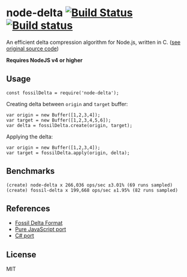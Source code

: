 node-delta [![Build Status](https://secure.travis-ci.org/endel/node-delta.svg?branch=master)](http://travis-ci.org/endel/node-delta) [![Build status](https://ci.appveyor.com/api/projects/status/m3shq2gxu1a1hk91?svg=true)](https://ci.appveyor.com/project/endel/node-delta)
===

An efficient delta compression algorithm for Node.js, written in C. ([see original source code](http://fossil-scm.org/xfer/artifact/e5c5c088b05441b7))

**Requires NodeJS v4 or higher**

Usage
---

```
const fossilDelta = require('node-delta');
```

Creating delta between `origin` and `target` buffer:

```
var origin = new Buffer([1,2,3,4]);
var target = new Buffer([1,2,3,4,5,6]);
var delta = fossilDelta.create(origin, target);
```

Applying the delta:

```
var origin = new Buffer([1,2,3,4]);
var target = fossilDelta.apply(origin, delta);
```

Benchmarks
---

```
(create) node-delta x 266,036 ops/sec ±3.01% (69 runs sampled)
(create) fossil-delta x 199,668 ops/sec ±1.95% (82 runs sampled)
```

References
---

- [Fossil Delta Format](http://fossil-scm.org/xfer/doc/trunk/www/delta_format.wiki)
- [Pure JavaScript port](https://github.com/dchest/fossil-delta-js)
- [C# port](https://github.com/endel/FossilDelta)

License
---

MIT
